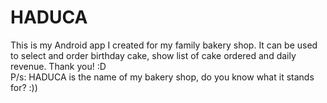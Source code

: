 # HADUCA
This is my Android app I created for my family bakery shop. It can be used to select and order birthday cake, show list of cake ordered and daily revenue.
Thank you! :D
<br/>
P/s: HADUCA is the name of my bakery shop, do you know what it stands for? :))

